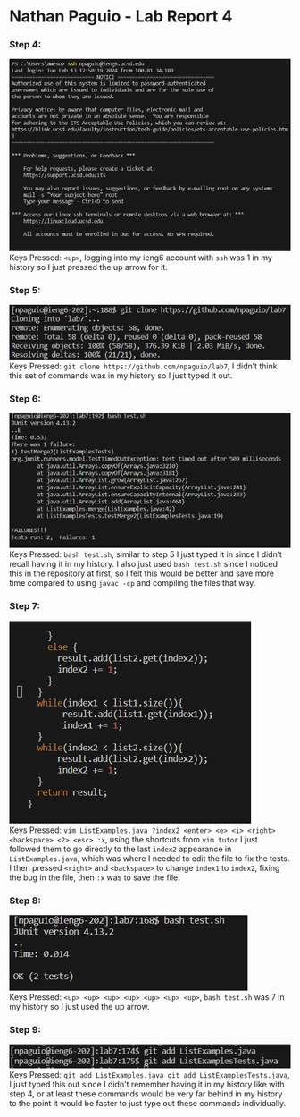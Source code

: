 # Nathan Paguio - Lab Report 4

### Step 4:
![Image](loginSS.png)\
Keys Pressed: `<up>`, logging into my ieng6 account with `ssh` was 1 in my history so I just pressed the up arrow for it.

### Step 5:
![Image](step5.png)\
Keys Pressed: `git clone https://github.com/npaguio/lab7`, I didn’t think this set of commands was in my history so I just typed it out.

### Step 6:
![Image](testTheFiles.png)\
Keys Pressed: `bash test.sh`, similar to step 5 I just typed it in since I didn’t recall having it in my history. I also just used `bash test.sh` since I noticed this in the repository at first, so I felt this would be better and save more time compared to using `javac -cp` and compiling the files that way.

### Step 7:
![Image](step7.png)\
Keys Pressed: `vim ListExamples.java ?index2 <enter> <e> <i> <right> <backspace> <2> <esc> :x`, using the shortcuts from `vim tutor` I just followed them to go directly to the last `index2` appearance in `ListExamples.java`, which was where I needed to edit the file to fix the tests. I then pressed `<right>` and `<backspace>` to change `index1` to `index2`, fixing the bug in the file, then `:x` was to save the file.

### Step 8:
![Image](step8.png)\
Keys Pressed: `<up> <up> <up> <up> <up> <up> <up>`, `bash test.sh` was 7 in my history so I just used the up arrow.

### Step 9:
![Image](step9.png)\
Keys Pressed: `git add ListExamples.java git add ListExamplesTests.java`, I just typed this out since I didn't remember having it in my history like with step 4, or at least these commands would be very far behind in my history to the point it would be faster to just type out these commands individually.

